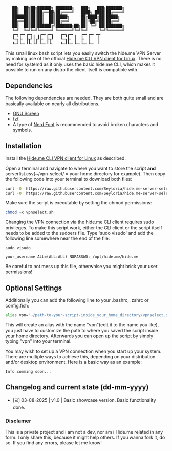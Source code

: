 ```
   ██╗  ██╗██╗██████╗ ███████╗   ███╗   ███╗███████╗   
   ██║  ██║██║██╔══██╗██╔════╝   ████╗ ████║██╔════╝   
   ███████║██║██║  ██║█████╗     ██╔████╔██║█████╗     
   ██╔══██║██║██║  ██║██╔══╝     ██║╚██╔╝██║██╔══╝     
   ██║  ██║██║██████╔╝███████╗██╗██║ ╚═╝ ██║███████╗   
   ╚═╝  ╚═╝╚═╝╚═════╝ ╚══════╝╚═╝╚═╝     ╚═╝╚══════╝   
   ┏━┓┏━╸┏━┓╻ ╻┏━╸┏━┓   ┏━┓┏━╸╻  ┏━╸┏━╸╺┳╸             
   ┗━┓┣╸ ┣┳┛┃┏┛┣╸ ┣┳┛   ┗━┓┣╸ ┃  ┣╸ ┃   ┃              
   ┗━┛┗━╸╹┗╸┗┛ ┗━╸╹┗╸   ┗━┛┗━╸┗━╸┗━╸┗━╸ ╹
```
 

This small linux bash script lets you easily switch the hide.me VPN Server by making use of the official [Hide.me CLI VPN client for Linux](https://github.com/eventure/hide.client.linux).
There is no need for systemd as it only uses the basic hide.me CLI, which makes it possible to run on any distro the client itself is compatible with.


## Dependencies
The following dependencies are needed. They are both quite small and are basically available on nearly all distributions.
- [GNU Screen](https://www.gnu.org/software/screen/)
- [fzf](https://github.com/junegunn/fzf)
- A type of [Nerd Font](https://www.nerdfonts.com/) is recommended to avoid broken characters and symbols.


## Installation
Install the [Hide.me CLI VPN client for Linux](https://github.com/eventure/hide.client.linux) as described.

Open a terminal and navigate to where you want to store the script **and** serverlist.csv(~/vpn-select/ =  your home directory for example).
Then copy the following code into your terminal to download both files:
```sh
curl -O  https://raw.githubusercontent.com/Seyloria/hide.me-server-select/main/vpnselect.sh
curl -O  https://raw.githubusercontent.com/Seyloria/hide.me-server-select/main/serverlist.csv
```

Make sure the script is executable by setting the chmod permissions:
```sh
chmod +x vpnselect.sh
```


Changing the VPN connection via the hide.me CLI client requires sudo privileges.
To make this script work, either the CLI client or the script itself needs to be added to the sudoers file.
Type 'sudo visudo' and add the following line somewhere near the end of the file:
```
sudo visudo
```
```
your_username ALL=(ALL:ALL) NOPASSWD: /opt/hide.me/hide.me
```
Be careful to not mess up this file, otherwhise you might brick your user permissions!


## Optional Settings
Additionally you can add the following line to your .bashrc, .zshrc or config.fish:
```sh
alias vpn="~/path-to-your-script-inside_your_home_directory/vpnselect.sh"
```
This will create an alias with the name "vpn"(edit it to the name you like), you just have to customize the path to where you saved the script inside your home directory.
Afterwards you can open up the script by simply typing "vpn" into your terminal.


You may wish to set up a VPN connection when you start up your system.
There are multiple ways to achieve this, depending on your distribution and/or desktop environment.
Here is a basic way as an example:
```sh
Info comming soon...
```

## Changelog and current state (dd-mm-yyyy)

- [☑️] 03-08-2025 | v1.0 | Basic showcase version. Basic functionality done.

### Disclamer

This is a private project and i am not a dev, nor am i Hide.me related in any form.
I only share this, because it might help others. If you wanna fork it, do so.
If you find any errors, please let me know!
